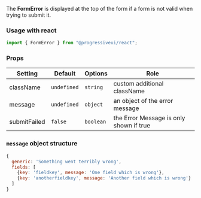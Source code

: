 The **FormError** is displayed at the top of the form if a form is not valid when trying to submit it.

### Usage with react

```js
import { FormError } from "@progressiveui/react";
```

### Props

| Setting      | Default     | Options   | Role                                    |
| ------------ | ----------- | --------- | --------------------------------------- |
| className    | `undefined` | `string`  | custom additional className             |
| message      | `undefined` | `object`  | an object of the error message          |
| submitFailed | `false`     | `boolean` | the Error Message is only shown if true |

### `message` object structure

```js
{
  generic: 'Something went terribly wrong',
  fields: [
    {key: 'fieldkey', message: 'One field which is wrong'},
    {key: 'anotherfieldkey', message: 'Another field which is wrong'}
  ]
}
```
